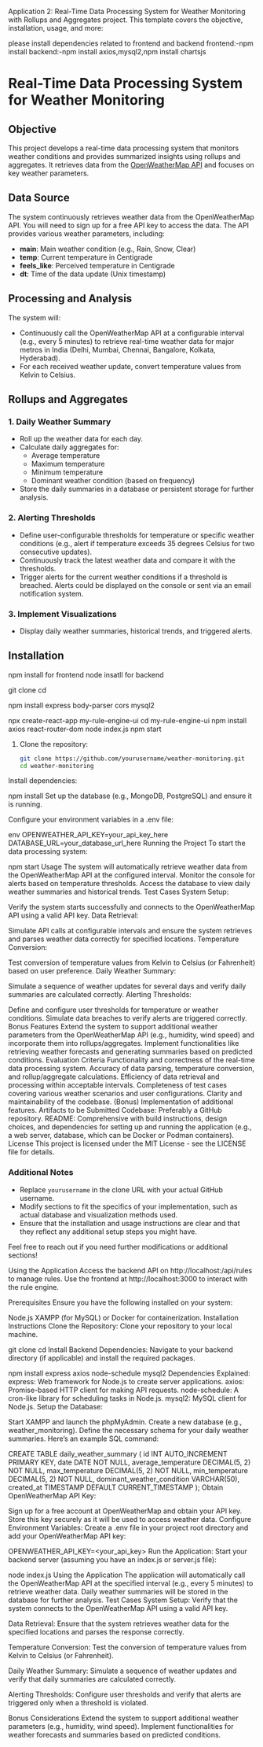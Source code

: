 Application 2: Real-Time Data Processing System for Weather Monitoring with Rollups and Aggregates project. This template covers the objective, installation, usage, and more:

please install dependencies related to frontend and backend
frontend:-npm install
backend:-npm install axios,mysql2,npm install chartsjs 
# Real-Time Data Processing System for Weather Monitoring

## Objective

This project develops a real-time data processing system that monitors weather conditions and provides summarized insights using rollups and aggregates. It retrieves data from the [OpenWeatherMap API](https://openweathermap.org/) and focuses on key weather parameters.

## Data Source

The system continuously retrieves weather data from the OpenWeatherMap API. You will need to sign up for a free API key to access the data. The API provides various weather parameters, including:

- **main**: Main weather condition (e.g., Rain, Snow, Clear)
- **temp**: Current temperature in Centigrade
- **feels_like**: Perceived temperature in Centigrade
- **dt**: Time of the data update (Unix timestamp)

## Processing and Analysis

The system will:

- Continuously call the OpenWeatherMap API at a configurable interval (e.g., every 5 minutes) to retrieve real-time weather data for major metros in India (Delhi, Mumbai, Chennai, Bangalore, Kolkata, Hyderabad).
- For each received weather update, convert temperature values from Kelvin to Celsius.

## Rollups and Aggregates

### 1. Daily Weather Summary
- Roll up the weather data for each day.
- Calculate daily aggregates for:
  - Average temperature
  - Maximum temperature
  - Minimum temperature
  - Dominant weather condition (based on frequency)
- Store the daily summaries in a database or persistent storage for further analysis.

### 2. Alerting Thresholds
- Define user-configurable thresholds for temperature or specific weather conditions (e.g., alert if temperature exceeds 35 degrees Celsius for two consecutive updates).
- Continuously track the latest weather data and compare it with the thresholds.
- Trigger alerts for the current weather conditions if a threshold is breached. Alerts could be displayed on the console or sent via an email notification system.

### 3. Implement Visualizations
- Display daily weather summaries, historical trends, and triggered alerts.

## Installation
  npm install for frontend
  node insatll for backend


  git clone <your-github-repo-url>
cd <your-repo-directory>

npm install express body-parser cors mysql2

npx create-react-app my-rule-engine-ui
cd my-rule-engine-ui
npm install axios react-router-dom
node index.js
npm start

1. Clone the repository:
   ```bash
   git clone https://github.com/yourusername/weather-monitoring.git
   cd weather-monitoring
Install dependencies:


npm install
Set up the database (e.g., MongoDB, PostgreSQL) and ensure it is running.

Configure your environment variables in a .env file:

env
OPENWEATHER_API_KEY=your_api_key_here
DATABASE_URL=your_database_url_here
Running the Project
To start the data processing system:


npm start
Usage
The system will automatically retrieve weather data from the OpenWeatherMap API at the configured interval.
Monitor the console for alerts based on temperature thresholds.
Access the database to view daily weather summaries and historical trends.
Test Cases
System Setup:

Verify the system starts successfully and connects to the OpenWeatherMap API using a valid API key.
Data Retrieval:

Simulate API calls at configurable intervals and ensure the system retrieves and parses weather data correctly for specified locations.
Temperature Conversion:

Test conversion of temperature values from Kelvin to Celsius (or Fahrenheit) based on user preference.
Daily Weather Summary:

Simulate a sequence of weather updates for several days and verify daily summaries are calculated correctly.
Alerting Thresholds:

Define and configure user thresholds for temperature or weather conditions. Simulate data breaches to verify alerts are triggered correctly.
Bonus Features
Extend the system to support additional weather parameters from the OpenWeatherMap API (e.g., humidity, wind speed) and incorporate them into rollups/aggregates.
Implement functionalities like retrieving weather forecasts and generating summaries based on predicted conditions.
Evaluation Criteria
Functionality and correctness of the real-time data processing system.
Accuracy of data parsing, temperature conversion, and rollup/aggregate calculations.
Efficiency of data retrieval and processing within acceptable intervals.
Completeness of test cases covering various weather scenarios and user configurations.
Clarity and maintainability of the codebase.
(Bonus) Implementation of additional features.
Artifacts to be Submitted
Codebase: Preferably a GitHub repository.
README: Comprehensive with build instructions, design choices, and dependencies for setting up and running the application (e.g., a web server, database, which can be Docker or Podman containers).
License
This project is licensed under the MIT License - see the LICENSE file for details.


### Additional Notes
- Replace `yourusername` in the clone URL with your actual GitHub username.
- Modify sections to fit the specifics of your implementation, such as actual database and visualization methods used.
- Ensure that the installation and usage instructions are clear and that they reflect any additional setup steps you might have.

Feel free to reach out if you need further modifications or additional sections!


Using the Application
Access the backend API on http://localhost:<backend-port>/api/rules to manage rules.
Use the frontend at http://localhost:3000 to interact with the rule engine.



Prerequisites
Ensure you have the following installed on your system:

Node.js
XAMPP (for MySQL) or Docker for containerization.
Installation Instructions
Clone the Repository: Clone your repository to your local machine.

git clone <your-github-repo-url>
cd <your-repo-directory>
Install Backend Dependencies: Navigate to your backend directory (if applicable) and install the required packages.

npm install express axios node-schedule mysql2
Dependencies Explained:
express: Web framework for Node.js to create server applications.
axios: Promise-based HTTP client for making API requests.
node-schedule: A cron-like library for scheduling tasks in Node.js.
mysql2: MySQL client for Node.js.
Setup the Database:

Start XAMPP and launch the phpMyAdmin.
Create a new database (e.g., weather_monitoring).
Define the necessary schema for your daily weather summaries. Here’s an example SQL command:

CREATE TABLE daily_weather_summary (
  id INT AUTO_INCREMENT PRIMARY KEY,
  date DATE NOT NULL,
  average_temperature DECIMAL(5, 2) NOT NULL,
  max_temperature DECIMAL(5, 2) NOT NULL,
  min_temperature DECIMAL(5, 2) NOT NULL,
  dominant_weather_condition VARCHAR(50),
  created_at TIMESTAMP DEFAULT CURRENT_TIMESTAMP
);
Obtain OpenWeatherMap API Key:

Sign up for a free account at OpenWeatherMap and obtain your API key. Store this key securely as it will be used to access weather data.
Configure Environment Variables: Create a .env file in your project root directory and add your OpenWeatherMap API key:

OPENWEATHER_API_KEY=<your_api_key>
Run the Application: Start your backend server (assuming you have an index.js or server.js file):

node index.js
Using the Application
The application will automatically call the OpenWeatherMap API at the specified interval (e.g., every 5 minutes) to retrieve weather data.
Daily weather summaries will be stored in the database for further analysis.
Test Cases
System Setup: Verify that the system connects to the OpenWeatherMap API using a valid API key.

Data Retrieval: Ensure that the system retrieves weather data for the specified locations and parses the response correctly.

Temperature Conversion: Test the conversion of temperature values from Kelvin to Celsius (or Fahrenheit).

Daily Weather Summary: Simulate a sequence of weather updates and verify that daily summaries are calculated correctly.

Alerting Thresholds: Configure user thresholds and verify that alerts are triggered only when a threshold is violated.

Bonus Considerations
Extend the system to support additional weather parameters (e.g., humidity, wind speed).
Implement functionalities for weather forecasts and summaries based on predicted conditions.



